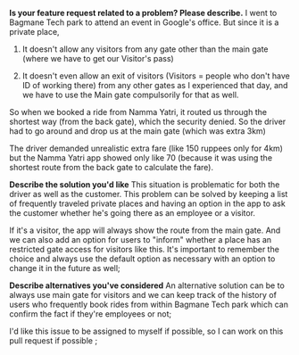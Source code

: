 **Is your feature request related to a problem? Please describe.**
I went to Bagmane Tech park to attend an event in Google's office. But since it is a private place, 

1. It doesn't allow any visitors from any gate other than the main gate (where we have to get our Visitor's pass)  
 
2. It doesn't even allow an exit of visitors (Visitors = people who don't have ID of working there) from any other gates as I experienced that day, and we have to use the Main gate compulsorily for that as well. 

So when we booked a ride from Namma Yatri, it routed us through the shortest way (from the back gate), which the security denied. So the driver had to go around and drop us at the main gate (which was extra 3km) 

The driver demanded unrealistic extra fare (like 150 ruppees only for 4km) but the Namma Yatri app showed only like 70 (because it was using the shortest route from the back gate to calculate the fare).

**Describe the solution you'd like**
This situation is problematic for both the driver as well as the customer. 
This problem can be solved by keeping a list of frequently traveled private places and having an option in the app to ask the customer whether he's going there as an employee or a visitor. 

If it's a visitor, the app will always show the route from the main gate. And we can also add an option for users to "inform" whether a place has an restricted gate access for visitors like this. It's important to remember the choice and always use the default option as necessary with an option to change it in the future as well;

**Describe alternatives you've considered**
An alternative solution can be to always use main gate for visitors and we can keep track of the history of users who frequently book rides from within Bagmane Tech park which can confirm the fact if they're employees or not;

I'd like this issue to be assigned to myself if possible, so I can work on this pull request if possible ;

